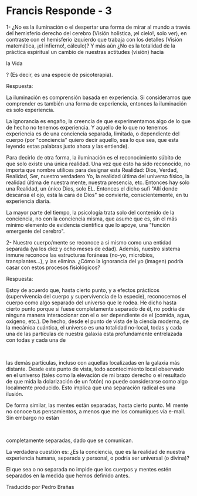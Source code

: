 # Francis Responde - 3

1- &iquest;No es la iluminaci&oacute;n o el despertar una forma de mirar al mundo a trav&eacute;s del hemisferio derecho del cerebro (Visi&oacute;n hol&iacute;stica, &iexcl;el cielo!, solo ver), en contraste con el hemisferio izquierdo que trabaja con los detalles (Visi&oacute;n matem&aacute;tica, &iexcl;el infierno!, c&aacute;lculo)? Y m&aacute;s a&uacute;n &iquest;No es la totalidad de la pr&aacute;ctica espiritual un cambio de nuestras actitudes (visi&oacute;n) hacia 

la Vida

? (Es decir, es una especie de psicoterapia).

Respuesta:

La iluminaci&oacute;n es comprensi&oacute;n basada en experiencia. Si consideramos que comprender es tambi&eacute;n una forma de experiencia, entonces la iluminaci&oacute;n es solo experiencia.

La ignorancia es enga&ntilde;o, la creencia de que experimentamos algo de lo que de hecho no tenemos experiencia. Y aquello de lo que no tenemos experiencia es de una conciencia separada, limitada, o dependiente del cuerpo (por "conciencia" quiero decir aquello, sea lo que sea, que esta leyendo estas palabras justo ahora y las entiende).

Para decirlo de otra forma, la iluminaci&oacute;n es el reconocimiento s&uacute;bito de que solo existe una &uacute;nica realidad. Una vez que esto ha sido reconocido, no importa que nombre utilices para designar esta Realidad: Dios, Verdad, Realidad, Ser, nuestro verdadero Yo, la realidad &uacute;ltima del universo f&iacute;sico, la realidad &uacute;ltima de nuestra mente, nuestra presencia, etc. Entonces hay solo una Realidad, un &uacute;nico Dios, solo EL. Entonces el dicho suf&iacute; "All&iacute; donde descansa el ojo, est&aacute; la cara de Dios" se convierte, conscientemente, en tu experiencia diaria.

La mayor parte del tiempo, la psicolog&iacute;a trata solo del contenido de la conciencia, no con la conciencia misma, que asume que es, sin el m&aacute;s m&iacute;nimo elemento de evidencia cient&iacute;fica que lo apoye, una "funci&oacute;n emergente del cerebro".

2- Nuestro cuerpo/mente se reconoce a si mismo como una entidad separada (ya los diez y ocho meses de edad). Adem&aacute;s, nuestro sistema inmune reconoce las estructuras for&aacute;neas (no-yo, microbios, transplantes...), y las elimina. &iquest;C&oacute;mo la ignorancia del yo (imagen) podr&iacute;a casar con estos procesos fisiol&oacute;gicos? 

Respuesta:

Estoy de acuerdo que, hasta cierto punto, y a efectos pr&aacute;cticos (supervivencia del cuerpo y supervivencia de la especie), reconocemos el cuerpo como algo separado del universo que le rodea. He dicho hasta cierto punto porque si fuese completamente separado de &eacute;l, no podr&iacute;a de ninguna manera interaccionar con el o ser dependiente de el (comida, agua, oxigeno, etc.). De hecho, desde el punto de vista de la ciencia moderna, de la mec&aacute;nica cu&aacute;ntica, el universo es una totalidad no-local, todas y cada una de las part&iacute;culas de nuestra galaxia esta profundamente entrelazada con todas y cada una de

&nbsp; 

las dem&aacute;s part&iacute;culas, incluso con aquellas localizadas en la galaxia m&aacute;s distante. Desde este punto de vista, todo acontecimiento local observado en el universo (tales como la elevaci&oacute;n de mi brazo derecho o el resultado de que mida la dolarizaci&oacute;n de un fot&oacute;n) no puede considerarse como algo localmente producido. Esto implica que una separaci&oacute;n radical es una ilusi&oacute;n.

De forma similar, las mentes est&aacute;n separadas, hasta cierto punto. Mi mente no conoce tus pensamientos, a menos que me los comuniques v&iacute;a e-mail. Sin embargo no est&aacute;n

&nbsp; 

completamente separadas, dado que se comunican.

La verdadera cuesti&oacute;n es: &iquest;Es la conciencia, que es la realidad de nuestra experiencia humana, separada y personal, o podr&iacute;a ser universal (o divina)? 

El que sea o no separada no impide que los cuerpos y mentes est&eacute;n separados en la medida que hemos definido antes.

Traducido por Pedro Bra&ntilde;as

